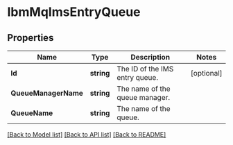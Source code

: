# IbmMqImsEntryQueue

## Properties

Name | Type | Description | Notes
------------ | ------------- | ------------- | -------------
**Id** | **string** | The ID of the IMS entry queue. | [optional] 
**QueueManagerName** | **string** | The name of the queue manager. | 
**QueueName** | **string** | The name of the queue. | 

[[Back to Model list]](../README.md#documentation-for-models) [[Back to API list]](../README.md#documentation-for-api-endpoints) [[Back to README]](../README.md)


